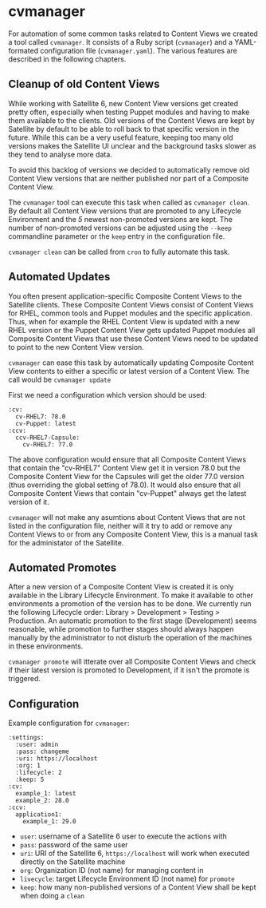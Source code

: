 # cvmanager

For automation of some common tasks related to Content Views we created a tool called `cvmanager`. It consists of a Ruby script (`cvmanager`) and a YAML-formated configuration file (`cvmanager.yaml`). The various features are described in the following chapters.

## Cleanup of old Content Views

While working with Satellite 6, new Content View versions get created pretty often, especially when testing Puppet modules and having to make them available to the clients.
Old versions of the Content Views are kept by Satellite by default to be able to roll back to that specific version in the future. While this can be a very useful feature, keeping too many old versions makes the Satellite UI unclear and the background tasks slower as they tend to analyse more data.

To avoid this backlog of versions  we decided to automatically remove old Content View versions that are neither published nor part of a Composite Content View.

The `cvmanager` tool can execute this task when called as `cvmanager clean`. By default all Content View versions that are promoted to any Lifecycle Environment and the *5* newest non-promoted versions are kept. The number of non-promoted versions can be adjusted using the `--keep` commandline parameter or the `keep` entry in the configuration file.

`cvmanager clean` can be called from `cron` to fully automate this task.

## Automated Updates

You often present application-specific Composite Content Views to the Satellite clients. These Composite Content Views consist of Content Views for RHEL, common tools and Puppet modules and the specific application. Thus, when for example the RHEL Content View is updated with a new RHEL version or the Puppet Content View gets updated Puppet modules all Composite Content Views that use these Content Views need to be updated to point to the new Content View version.

`cvmanager` can ease this task by automatically updating Composite Content View contents to either a specific or latest version of a Content View. The call would be `cvmanager update`

First we need a configuration which version should be used:

    :cv:
      cv-RHEL7: 78.0
      cv-Puppet: latest
    :ccv:
      ccv-RHEL7-Capsule:
        cv-RHEL7: 77.0

The above configuration would ensure that all Composite Content Views that contain the "cv-RHEL7" Content View get it in version 78.0 but the Composite Content View for the Capsules will get the older 77.0 version (thus overriding the global setting of 78.0). It would also ensure that all Composite Content Views that contain "cv-Puppet" always get the latest version of it.

`cvmanager` will not make any asumtions about Content Views that are not listed in the configuration file, neither will it try to add or remove any Content Views to or from any Composite Content View, this is a manual task for the administator of the Satellite.

## Automated Promotes

After a new version of a Composite Content View is created it is only available in the Library Lifecycle Environment. To make it available to other environments a promotion of the version has to be done. We currently run the following Lifecycle order: Library > Development > Testing > Production. An automatic promotion to the first stage (Development) seems reasonable, while promotion to further stages should always happen manually by the administrator to not disturb the operation of the machines in these environments.

`cvmanager promote` will itterate over all Composite Content Views and check if their latest version is promoted to Development, if it isn't the promote is triggered.

## Configuration

Example configuration for `cvmanager`:

    :settings:
      :user: admin
      :pass: changeme
      :uri: https://localhost
      :org: 1
      :lifecycle: 2
      :keep: 5
    :cv:
      example_1: latest
      example_2: 28.0
    :ccv:
      application1:
        example_1: 29.0

* `user`: username of a Satellite 6 user to execute the actions with
* `pass`: password of the same user
* `uri`: URI of the Satellite 6, `https://localhost` will work when executed directly on the Satellite machine
* `org`: Organization ID (not name) for managing content in
* `livecycle`: target Lifecycle Environment ID (not name) for `promote`
* `keep`: how many non-published versions of a Content View shall be kept when doing a `clean`
